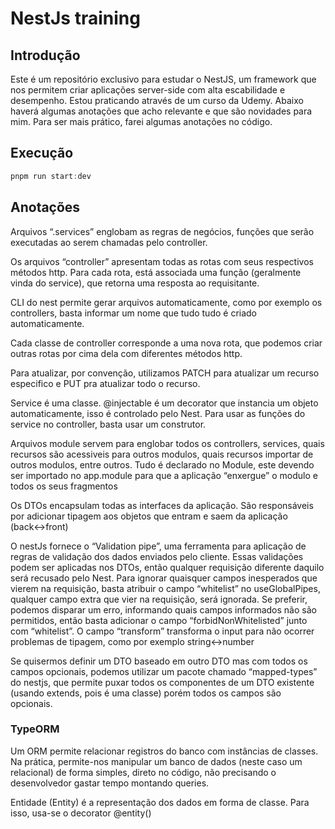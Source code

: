 # NestJs training

## Introdução

Este é um repositório exclusivo para estudar o NestJS, um framework que nos permitem criar aplicações server-side com alta escabilidade e desempenho. Estou praticando através de um curso da Udemy. Abaixo haverá algumas anotações que acho relevante e que são novidades para mim. Para ser mais prático, farei algumas anotações no código.

## Execução

```jsx
pnpm run start:dev
```

## Anotações

Arquivos “.services” englobam as regras de negócios, funções que serão executadas ao serem chamadas pelo controller. 

Os arquivos “controller” apresentam todas as rotas com seus respectivos métodos http. Para cada rota, está associada uma função (geralmente vinda do service), que retorna uma resposta ao requisitante.

CLI do nest permite gerar arquivos automaticamente, como por exemplo os controllers, basta informar um nome que tudo tudo é criado automaticamente.

Cada classe de controller corresponde a uma nova rota, que podemos criar outras rotas por cima dela com diferentes métodos http.

Para atualizar, por convenção, utilizamos PATCH para atualizar um recurso especifico e PUT pra atualizar todo o recurso.

Service é uma classe. @injectable é um decorator que instancia um objeto automaticamente, isso é controlado pelo Nest. Para usar as funções do service no controller, basta usar um construtor.

Arquivos module servem para englobar todos os controllers, services, quais recursos são acessiveis para outros modulos, quais recursos importar de outros modulos, entre outros. Tudo é declarado no Module, este devendo ser importado no app.module para que a aplicação “enxergue” o modulo e todos os seus fragmentos

Os DTOs encapsulam todas as interfaces da aplicação. São responsáveis por adicionar tipagem aos objetos que entram e saem da aplicação (back↔front) 

O nestJs fornece o “Validation pipe”, uma ferramenta para aplicação de regras de validação dos dados enviados pelo cliente. Essas validações podem ser aplicadas nos DTOs, então qualquer requisição diferente daquilo será recusado pelo Nest. Para ignorar quaisquer campos inesperados que vierem na requisição, basta atribuir o campo “whitelist” no useGlobalPipes, qualquer campo extra que vier na requisição, será ignorada. Se preferir, podemos disparar um erro, informando quais campos informados não são permitidos, então basta adicionar o campo “forbidNonWhitelisted” junto com “whitelist”. O campo “transform” transforma o input para não ocorrer problemas de tipagem, como por exemplo string↔number

Se quisermos definir um DTO baseado em outro DTO mas com todos os campos opcionais, podemos utilizar um pacote chamado “mapped-types” do nestjs, que permite puxar todos os componentes de um DTO existente (usando extends, pois é uma classe) porém todos os campos são opcionais.

### TypeORM

Um ORM permite relacionar registros do banco com instâncias de classes. Na prática, permite-nos manipular um banco de dados (neste caso um relacional) de forma simples, direto no código, não precisando o desenvolvedor gastar tempo montando queries.

Entidade (Entity) é a representação dos dados em forma de classe. Para isso, usa-se o decorator @entity()